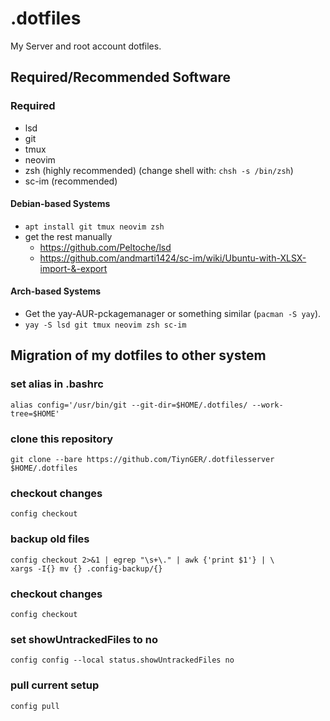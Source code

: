 
# .dotfiles
My Server and root account dotfiles.

## Required/Recommended Software
### Required
- lsd
- git
- tmux
- neovim
- zsh (highly recommended) (change shell with: ```chsh -s /bin/zsh```)
- sc-im (recommended)
#### Debian-based Systems
- ```apt install git tmux neovim zsh```
- get the rest manually
  - https://github.com/Peltoche/lsd
  - https://github.com/andmarti1424/sc-im/wiki/Ubuntu-with-XLSX-import-&-export
#### Arch-based Systems
- Get the yay-AUR-pckagemanager or something similar (```pacman -S yay```).
- ```yay -S lsd git tmux neovim zsh sc-im```

## Migration of my dotfiles to other system
### set alias in .bashrc
```alias config='/usr/bin/git --git-dir=$HOME/.dotfiles/ --work-tree=$HOME'```
### clone this repository
```git clone --bare https://github.com/TiynGER/.dotfilesserver $HOME/.dotfiles```
### checkout changes
```config checkout```
### backup old files
```mkdir -p .config-backup && \ 
config checkout 2>&1 | egrep "\s+\." | awk {'print $1'} | \
xargs -I{} mv {} .config-backup/{}
```
### checkout changes
```config checkout```
### set showUntrackedFiles to no
```config config --local status.showUntrackedFiles no```
### pull current setup
```config pull```
